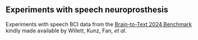 ## Experiments with speech neuroprosthesis

Experiments with speech BCI data from the [Brain-to-Text 2024 Benchmark](https://eval.ai/web/challenges/challenge-page/2099/overview) kindly made available by Willett, Kunz, Fan, *et al*.